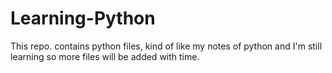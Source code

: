 # Learning-Python
This repo. contains python files,
kind of like my notes of python and 
I'm still learning so more files will 
be added with time.


